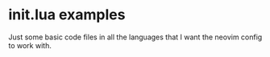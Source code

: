 # init.lua examples

Just some basic code files in all the languages that I want
the neovim config to work with.
